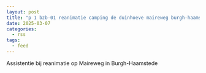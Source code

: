 ```yaml
---
layout: post
title: "p 1 bzb-01 reanimatie camping de duinhoeve maireweg burgh-haamstede 192847"
date: 2025-03-07
categories: 
  - rss
tags: 
  - feed
---
```


Assistentie bij reanimatie op Maireweg in Burgh-Haamstede
